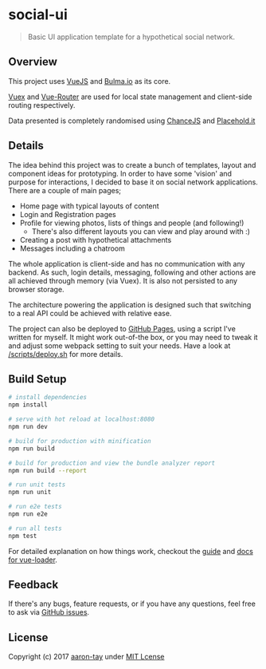 # social-ui

> Basic UI application template for a hypothetical social network.

## Overview

This project uses [VueJS](https://vuejs.org/) and [Bulma.io](http://bulma.io) as its core.

[Vuex](https://github.com/vuejs/vuex/) and [Vue-Router](https://github.com/vuejs/vue-router/) are used for local state management and client-side routing respectively.

Data presented is completely randomised using [ChanceJS](http://chancejs.com) and [Placehold.it](http://placehold.it/)


## Details

The idea behind this project was to create a bunch of templates, layout and component ideas for prototyping.
In order to have some 'vision' and purpose for interactions, I decided to base it on social network applications.
There are a couple of main pages;
- Home page with typical layouts of content
- Login and Registration pages
- Profile for viewing photos, lists of things and people (and following!)
    - There's also different layouts you can view and play around with :)
- Creating a post with hypothetical attachments
- Messages including a chatroom

The whole application is client-side and has no communication with any backend. As such, login details, messaging, following and other actions are all achieved through memory (via Vuex). It is also not persisted to any browser storage.

The architecture powering the application is designed such that switching to a real API could be achieved with relative ease.

The project can also be deployed to [GitHub Pages](https://pages.github.com/), using a script I've written for myself. It might work out-of-the box, or you may need to tweak it and adjust some webpack setting to suit your needs.
Have a look at [/scripts/deploy.sh](https://github.com/aaron-tay/social.ui/blob/master/scripts/deploy.sh) for more details.

## Build Setup

``` bash
# install dependencies
npm install

# serve with hot reload at localhost:8080
npm run dev

# build for production with minification
npm run build

# build for production and view the bundle analyzer report
npm run build --report

# run unit tests
npm run unit

# run e2e tests
npm run e2e

# run all tests
npm test
```

For detailed explanation on how things work, checkout the [guide](http://vuejs-templates.github.io/webpack/) and [docs for vue-loader](http://vuejs.github.io/vue-loader).


## Feedback

If there's any bugs, feature requests, or if you have any questions, feel free to ask via [GitHub issues](https://github.com/aaron-tay/social.ui/issues).

## License

Copyright (c) 2017 [aaron-tay](https://github.com/aaron-tay) under [MIT Lcense](https://opensource.org/licenses/MIT)
